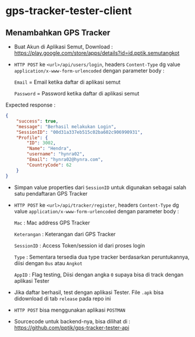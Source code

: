 # gps-tracker-tester-client

## Menambahkan GPS Tracker

* Buat Akun di Aplikasi Semut, Download : https://play.google.com/store/apps/details?id=id.pptik.semutangkot

* `HTTP POST` ke `<url>/api/users/login`, headers `Content-Type` dg value `application/x-www-form-urlencoded` dengan parameter body :

  `Email` = Email ketika daftar di aplikasi semut

  `Password` = Password ketika daftar di aplikasi semut

Expected response :

```json
{
    "success": true,
    "message": "Berhasil melakukan Login",
    "SessionID": "00d31a337eb515c02ba602c906990931",
    "Profile": {
        "ID": 3002,
        "Name": "Hendra",
        "username": "hynra02",
        "Email": "hynra02@hynra.com",
        "CountryCode": 62
    }
}
```

* Simpan value properties dari `SessionID` untuk digunakan sebagai salah satu pendaftaran GPS Tracker

* `HTTP POST` ke `<url>/api/tracker/register`, headers `Content-Type` dg value `application/x-www-form-urlencoded` dengan parameter body :
  
  `Mac` : Mac address GPS Tracker
  
  `Keterangan` : Keterangan dari GPS Tracker
  
  `SessionID` : Access Token/session id dari proses login
  
  `Type` : Sementara tersedia dua type tracker berdasarkan peruntukannya, diisi dengan `Bus` atau `Angkot`
  
  `AppID` : Flag testing, Diisi dengan angka `0` supaya bisa di track dengan aplikasi Tester
  
* Jika daftar berhasil, test dengan aplikasi Tester. File `.apk` bisa didownload di tab `release` pada repo ini

* `HTTP POST` bisa menggunakan aplikasi `POSTMAN`

* Sourcecode untuk backend-nya, bisa dilihat di : https://github.com/pptik/gps-tracker-tester-api
